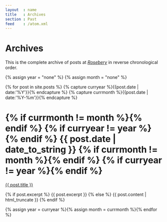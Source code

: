 ```yaml
---
layout  : name
title   : Archives
section : Past
feed    : /atom.xml
---
```


Archives
========

This is the complete archive of posts at *[Rosebery](/)* in reverse chronological order.

{% assign year = "none" %}
{% assign month = "none" %}

{% for post in site.posts %}
{% capture curryear %}{{post.date | date:'%Y'}}{% endcapture %}
{% capture currmonth %}{{post.date | date:'%Y-%m'}}{% endcapture %}
<div class="section list">
  <h1>{% if currmonth != month %}<a name="{{ currmonth }}">{% endif %}
	{% if curryear != year %}<a name="{{ curryear }}">{% endif %}
	{{ post.date | date_to_string }}
	{% if currmonth != month %}</a>{% endif %}
	{% if curryear != year %}</a>{% endif %}
  </h1>
  <p class="line">
    <a class="title" href="{{ post.url }}">{{ post.title }}</a>
  </p>
  <p class="excerpt">{% if post.excerpt %}
	{{ post.excerpt }}
  {% else %}
    {{ post.content | html_truncate }}
  {% endif %}</p>
</div>
{% assign year = curryear %}{% assign month = currmonth %}{% endfor %}
